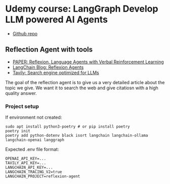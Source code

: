 # Udemy course: LangGraph Develop LLM powered AI Agents

- [Github repo](https://github.com/emarco177/reflexion)

## Reflection Agent with tools
- [PAPER: Reflexion. Language Agents with Verbal Reinforcement Learning](https://arxiv.org/pdf/2303.11366)
- [LangChain Blog: Reflexion Agents](https://blog.langchain.dev/reflection-agents/)
- [Tavily: Search engine optimized for LLMs](https://tavily.com/)


The goal of the reflection agent is to give us a very detailed article about the topic we give. We want it to search the web and give citatiosn with a high quality answer.

### Project setup
If environment not created:

```
sudo apt install python3-poetry # or pip install poetry
poetry init
poetry add python-dotenv black isort langchain langchain-ollama langchain-openai langgraph
```

Expected .env file format:

```
OPENAI_API_KEY=...
TAVILY_API_KEY=...
LANGCHAIN_API_KEY=...
LANGCHAIN_TRACING_V2=true
LANGCHAIN_PROJECT=reflexion-agent
```